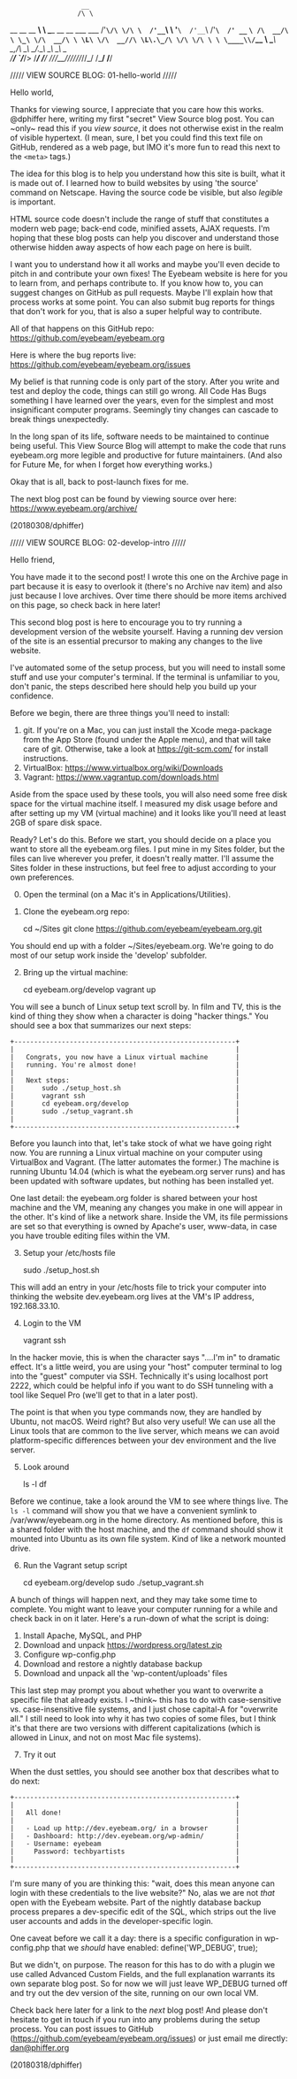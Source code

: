                       __
                     /\ \
   __   __  __     __\ \ \____     __     __      ___ ___
 /'__`\/\ \/\ \  /'__`\ \ '__`\  /'__`\ /'__`\  /' __` __`\
/\  __/\ \ \_\ \/\  __/\ \ \L\ \/\  __//\ \L\.\_/\ \/\ \/\ \
\ \____\\/`____ \ \____\\ \_,__/\ \____\ \__/.\_\ \_\ \_\ \_\
 \/____/ `/___/> \/____/ \/___/  \/____/\/__/\/_/\/_/\/_/\/_/
            /\___/
            \/__/

///// VIEW SOURCE BLOG: 01-hello-world /////

Hello world,

Thanks for viewing source, I appreciate that you care how this works. @dphiffer
here, writing my first "secret" View Source blog post. You can ~only~ read this
if you *view source*, it does not otherwise exist in the realm of visible
hypertext. (I mean, sure, I bet you could find this text file on GitHub,
rendered as a web page, but IMO it's more fun to read this next to the `<meta>`
tags.)

The idea for this blog is to help you understand how this site is built, what
it is made out of. I learned how to build websites by using 'the source' command
on Netscape. Having the source code be visible, but also *legible* is important.

HTML source code doesn't include the range of stuff that constitutes a modern
web page; back-end code, minified assets, AJAX requests. I'm hoping that these
blog posts can help you discover and understand those otherwise hidden away
aspects of how each page on here is built.

I want you to understand how it all works and maybe you'll even decide to pitch
in and contribute your own fixes! The Eyebeam website is here for you to learn
from, and perhaps contribute to. If you know how to, you can suggest changes
on GitHub as pull requests. Maybe I'll explain how that process works at some
point. You can also submit bug reports for things that don't work for you, that
is also a super helpful way to contribute.

All of that happens on this GitHub repo:
https://github.com/eyebeam/eyebeam.org

Here is where the bug reports live:
https://github.com/eyebeam/eyebeam.org/issues

My belief is that running code is only part of the story. After you write and
test and deploy the code, things can still go wrong. All Code Has Bugs something
I have learned over the years, even for the simplest and most insignificant
computer programs. Seemingly tiny changes can cascade to break things
unexpectedly.

In the long span of its life, software needs to be maintained to continue being
useful. This View Source Blog will attempt to make the code that runs
eyebeam.org more legible and productive for future maintainers. (And also for
Future Me, for when I forget how everything works.)

Okay that is all, back to post-launch fixes for me.

The next blog post can be found by viewing source over here:
https://www.eyebeam.org/archive/

(20180308/dphiffer)

///// VIEW SOURCE BLOG: 02-develop-intro /////

Hello friend,

You have made it to the second post! I wrote this one on the Archive page
in part because it is easy to overlook it (there's no Archive nav item) and also
just because I love archives. Over time there should be more items archived on
this page, so check back in here later!

This second blog post is here to encourage you to try running a development
version of the website yourself. Having a running dev version of the site is an
essential precursor to making any changes to the live website.

I've automated some of the setup process, but you will need to install some
stuff and use your computer's terminal. If the terminal is unfamiliar to you,
don't panic, the steps described here should help you build up your confidence.

Before we begin, there are three things you'll need to install:

1. git. If you're on a Mac, you can just install the Xcode mega-package from the
   App Store (found under the Apple menu), and that will take care of git.
   Otherwise, take a look at https://git-scm.com/ for install instructions.
2. VirtualBox: https://www.virtualbox.org/wiki/Downloads
3. Vagrant: https://www.vagrantup.com/downloads.html

Aside from the space used by these tools, you will also need some free disk
space for the virtual machine itself. I measured my disk usage before and after
setting up my VM (virtual machine) and it looks like you'll need at least 2GB
of spare disk space.

Ready? Let's do this. Before we start, you should decide on a place you want
to store all the eyebeam.org files. I put mine in my Sites folder, but the files
can live wherever you prefer, it doesn't really matter. I'll assume the Sites
folder in these instructions, but feel free to adjust according to your own
preferences.

0. Open the terminal (on a Mac it's in Applications/Utilities).

1. Clone the eyebeam.org repo:

    cd ~/Sites
    git clone https://github.com/eyebeam/eyebeam.org.git

You should end up with a folder ~/Sites/eyebeam.org. We're going to do most of
our setup work inside the 'develop' subfolder.

2. Bring up the virtual machine:

    cd eyebeam.org/develop
    vagrant up

You will see a bunch of Linux setup text scroll by. In film and TV, this is the
kind of thing they show when a character is doing "hacker things." You should
see a box that summarizes our next steps:

    +--------------------------------------------------------+
    |                                                        |
    |   Congrats, you now have a Linux virtual machine       |
    |   running. You're almost done!                         |
    |                                                        |
    |   Next steps:                                          |
    |       sudo ./setup_host.sh                             |
    |       vagrant ssh                                      |
    |       cd eyebeam.org/develop                           |
    |       sudo ./setup_vagrant.sh                          |
    |                                                        |
    +--------------------------------------------------------+

Before you launch into that, let's take stock of what we have going right now.
You are running a Linux virtual machine on your computer using VirtualBox
and Vagrant. (The latter automates the former.) The machine is running Ubuntu
14.04 (which is what the eyebeam.org server runs) and has been updated
with software updates, but nothing has been installed yet.

One last detail: the eyebeam.org folder is shared between your host machine and
the VM, meaning any changes you make in one will appear in the other. It's kind
of like a network share. Inside the VM, its file permissions are set so that
everything is owned by Apache's user, www-data, in case you have trouble editing
files within the VM.

3. Setup your /etc/hosts file

    sudo ./setup_host.sh

This will add an entry in your /etc/hosts file to trick your computer into
thinking the website dev.eyebeam.org lives at the VM's IP address,
192.168.33.10.

4. Login to the VM

    vagrant ssh

In the hacker movie, this is when the character says "....I'm in" to dramatic
effect. It's a little weird, you are using your "host" computer terminal to
log into the "guest" computer via SSH. Technically it's using localhost port
2222, which could be helpful info if you want to do SSH tunneling with a tool
like Sequel Pro (we'll get to that in a later post).

The point is that when you type commands now, they are handled by Ubuntu, not
macOS. Weird right? But also very useful! We can use all the Linux tools that
are common to the live server, which means we can avoid platform-specific
differences between your dev environment and the live server.

5. Look around

    ls -l
    df

Before we continue, take a look around the VM to see where things live. The
`ls -l` command will show you that we have a convenient symlink to
/var/www/eyebeam.org in the home directory. As mentioned before, this is a
shared folder with the host machine, and the `df` command should show it mounted
into Ubuntu as its own file system. Kind of like a network mounted drive.

6. Run the Vagrant setup script

    cd eyebeam.org/develop
    sudo ./setup_vagrant.sh

A bunch of things will happen next, and they may take some time to complete.
You might want to leave your computer running for a while and check back in on
it later. Here's a run-down of what the script is doing:

1. Install Apache, MySQL, and PHP
2. Download and unpack https://wordpress.org/latest.zip
3. Configure wp-config.php
4. Download and restore a nightly database backup
5. Download and unpack all the 'wp-content/uploads' files

This last step may prompt you about whether you want to overwrite a specific
file that already exists. I ~think~ this has to do with case-sensitive vs.
case-insensitive file systems, and I just chose capital-A for "overwrite all."
I still need to look into why it has two copies of some files, but I think it's
that there are two versions with different capitalizations (which is allowed in
Linux, and not on most Mac file systems).

7. Try it out

When the dust settles, you should see another box that describes what to do
next:

    +--------------------------------------------------------+
    |                                                        |
    |   All done!                                            |
    |                                                        |
    |   - Load up http://dev.eyebeam.org/ in a browser       |
    |   - Dashboard: http://dev.eyebeam.org/wp-admin/        |
    |   - Username: eyebeam                                  |
    |     Password: techbyartists                            |
    |                                                        |
    +--------------------------------------------------------+

I'm sure many of you are thinking this: "wait, does this mean anyone can login
with these credentials to the live website?" No, alas we are not *that* open
with the Eyebeam website. Part of the nightly database backup process prepares
a dev-specific edit of the SQL, which strips out the live user accounts and
adds in the developer-specific login.

One caveat before we call it a day: there is a specific configuration in
wp-config.php that we *should* have enabled: define('WP_DEBUG', true);

But we didn't, on purpose. The reason for this has to do with a plugin we use
called Advanced Custom Fields, and the full explanation warrants its own
separate blog post. So for now we will just leave WP_DEBUG turned off and try
out the dev version of the site, running on our own local VM.

Check back here later for a link to the *next* blog post! And please don't
hesitate to get in touch if you run into any problems during the setup process.
You can post issues to GitHub (https://github.com/eyebeam/eyebeam.org/issues)
or just email me directly: dan@phiffer.org

(20180318/dphiffer)
